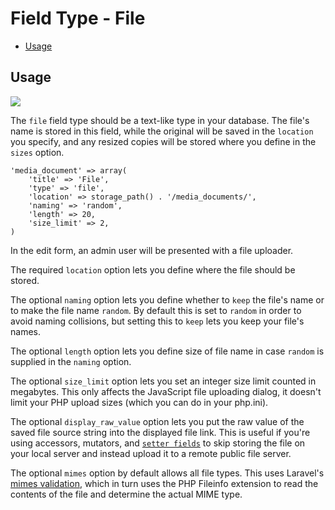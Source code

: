 # Field Type - File

- [Usage](#usage)

<a name="usage"></a>
## Usage

<img src="https://raw.github.com/FrozenNode/Laravel-Administrator/master/examples/images/field-type-file.png" />

The `file` field type should be a text-like type in your database. The file's name is stored in this field, while the original will be saved in the `location` you specify, and any resized copies will be stored where you define in the `sizes` option.

    'media_document' => array(
        'title' => 'File',
        'type' => 'file',
        'location' => storage_path() . '/media_documents/',
        'naming' => 'random',
        'length' => 20,
        'size_limit' => 2,
    )

In the edit form, an admin user will be presented with a file uploader.

The required `location` option lets you define where the file should be stored.

The optional `naming` option lets you define whether to `keep` the file's name or to make the file name `random`. By default this is set to `random` in order to avoid naming collisions, but setting this to `keep` lets you keep your file's names.

The optional `length` option lets you define size of file name in case `random` is supplied in the `naming` option.

The optional `size_limit` option lets you set an integer size limit counted in megabytes. This only affects the JavaScript file uploading dialog, it doesn't limit your PHP upload sizes (which you can do in your php.ini).

The optional `display_raw_value` option lets you put the raw value of the saved file source string into the displayed file link. This is useful if you're using accessors, mutators, and [`setter fields`](/docs/fields.md#setter-option) to skip storing the file on your local server and instead upload it to a remote public file server.

The optional `mimes` option by default allows all file types. This uses Laravel's [mimes validation](http://laravel.com/docs/validation.md#rule-mimes), which in turn uses the PHP Fileinfo extension to read the contents of the file and determine the actual MIME type.
